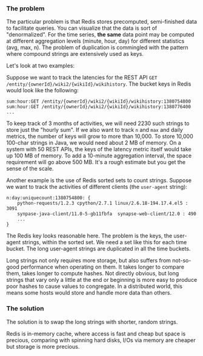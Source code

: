 ### The problem ###

The particular problem is that Redis stores precomputed, semi-finished data to facilitate queries.  You can visualize that the data is sort of "denormalized".  For the time series, **the same** data point may be computed at different aggregation levels (minute, hour, day) for different statistics (avg, max, n).  The problem of duplication is commingled with the pattern where compound strings are extensively used as keys.

Let's look at two examples:

Suppose we want to track the latencies for the REST API `GET /entity/{ownerId}/wiki2/{wikiId}/wikihistory`.  The bucket keys in Redis would look like the following:

    sum:hour:GET /entity/{ownerId}/wiki2/{wikiId}/wikihistory:1380754800
    sum:hour:GET /entity/{ownerId}/wiki2/{wikiId}/wikihistory:1380776400
    ...

To keep track of 3 months of activities, we will need 2230 such strings to store just the "hourly sum". If we also want to track `n` and `max` and daily metrics, the number of keys will grow to more than 10,000. To store 10,000 100-char strings in Java, we would need about 2 MB of memory. On a system with 50 REST APIs, the keys of the latency metric itself would take up 100 MB of memory. To add a 10-minute aggregation interval, the space requirement will go above 500 MB. It's a rough estimate but you get the sense of the scale.

Another example is the use of Redis sorted sets to count strings. Suppose we want to track the activities of different clients (the `user-agent` string):

    n:day:uniquecount:1380754800: {
        python-requests/1.2.3 cpython/2.7.1 linux/2.6.18-194.17.4.el5 : 3091
        synpase-java-client/11.0-5-gb11fbfa  synapse-web-client/12.0 : 490
        ...
    }

The Redis key looks reasonable here.  The problem is the keys, the user-agent strings, within the sorted set.  We need a set like this for each time bucket.  The long user-agent strings are duplicated in all the time buckets.

Long strings not only requires more storage, but also suffers from not-so-good performance when operating on them.  It takes longer to compare them, takes longer to compute hashes.  Not directly obvious, but long strings that vary only a little at the end or beginning is more easy to produce poor hashes to cause values to congregate.  In a distributed world, this means some hosts would store and handle more data than others.

### The solution ###

The solution is to swap the long strings with shorter, random strings.

Redis is in-memory cache, where access is fast and cheap but space is precious, comparing with spinning hard disks, I/Os via memory are cheaper but storage is more precious.